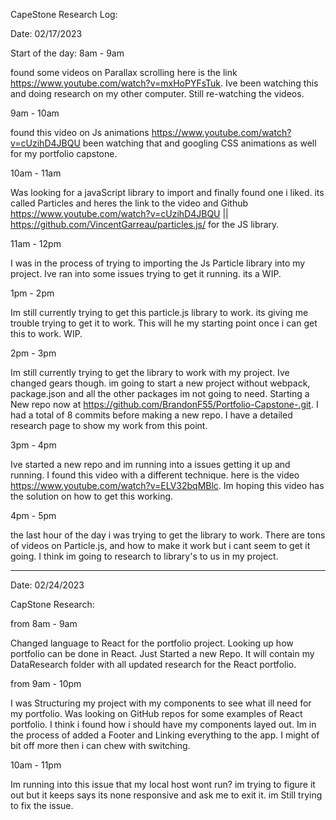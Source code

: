 CapeStone Research Log:

Date: 02/17/2023

Start of the day: 8am - 9am

found some videos on Parallax scrolling here is the link https://www.youtube.com/watch?v=mxHoPYFsTuk. Ive been watching this and doing research on my other computer. Still re-watching the videos.

9am - 10am

found this video on Js animations https://www.youtube.com/watch?v=cUzihD4JBQU been watching that and googling CSS animations as well for my portfolio capstone.

10am - 11am

Was looking for a javaScript library to import and finally found one i liked. its called Particles and heres the link to the video and Github https://www.youtube.com/watch?v=cUzihD4JBQU || https://github.com/VincentGarreau/particles.js/ for the JS library.

11am - 12pm

I was in the process of trying to importing the Js Particle library into my project. Ive ran into some issues trying to get it running. its a WIP.

1pm - 2pm

Im still currently trying to get this particle.js library to work. its giving me trouble trying to get it to work. This will he my starting point once i can get this to work. WIP.

2pm - 3pm

Im still currently trying to get the library to work with my project. Ive changed gears though. im going to start a new project without webpack, package.json and all the other packages im not going to need. Starting a New repo now at https://github.com/BrandonF55/Portfolio-Capstone-.git. I had a total of 8 commits before making a new repo. I have a detailed research page to show my work from this point.

3pm - 4pm

Ive started a new repo and im running into a issues getting it up and running. I found this video with a different technique. here is the video https://www.youtube.com/watch?v=ELV32bqMBlc. Im hoping this video has the solution on how to get this working.

4pm - 5pm

the last hour of the day i was trying to get the library to work. There are tons of videos on Particle.js, and how to make it work but i cant seem to get it going. I think im going to research to library's to us in my project.

_____________________________________________________________________________

 Date: 02/24/2023

CapStone Research:

from 8am - 9am

Changed language to React for the portfolio project. Looking up how portfolio can be done in React. Just Started a new Repo. It will contain my DataResearch folder with all updated research for the React portfolio.

from 9am - 10pm 

I was Structuring my project with my components to see what ill need for my portfolio. Was looking on GitHub repos for some examples of React portfolio. I think i found how i should have my components layed out. Im in the process of added a Footer and Linking everything to the app. I might of bit off more then i can chew with switching. 

10am - 11pm 

Im running into this issue that my local host wont run? im trying to figure it out but it keeps says its none responsive and ask me to exit it. im Still trying to fix the issue.

